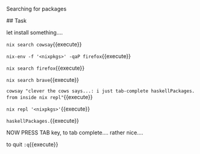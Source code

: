 Searching for packages

## Task

let install something....

`nix search cowsay`{{execute}}

`nix-env -f '<nixpkgs>' -qaP firefox`{{execute}}

`nix search firefox`{{execute}}

`nix search brave`{{execute}}

`cowsay "clever the cows says...: i just tab-complete haskellPackages. from inside nix repl"`{{execute}}

`nix repl '<nixpkgs>'`{{execute}}

`haskellPackages.`{{execute}}

NOW PRESS TAB key, to tab complete.... rather nice....

to quit
`:q`{{execute}}
